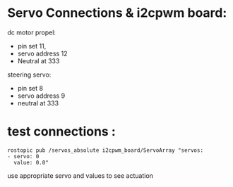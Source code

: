 # Servo Connections & i2cpwm board:

dc motor propel:
- pin set 11, 
- servo address 12
- Neutral at 333

steering servo:
- pin set 8
- servo address 9
- neutral at 333

# test connections :

```
rostopic pub /servos_absolute i2cpwm_board/ServoArray "servos:
- servo: 0
  value: 0.0" 
```

use appropriate servo and values to see actuation
